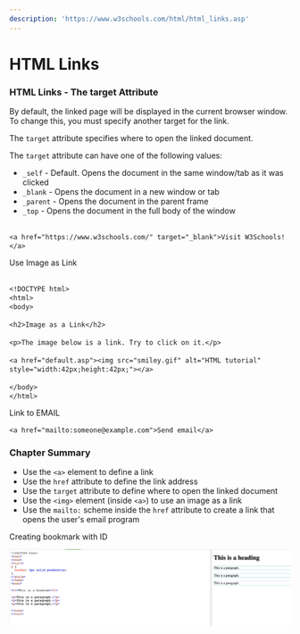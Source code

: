 ```yaml
---
description: 'https://www.w3schools.com/html/html_links.asp'
---
```


# HTML Links



### HTML Links - The target Attribute

By default, the linked page will be displayed in the current browser window. To change this, you must specify another target for the link.

The `target` attribute specifies where to open the linked document.

The `target` attribute can have one of the following values:

* `_self` - Default. Opens the document in the same window/tab as it was clicked
* `_blank` - Opens the document in a new window or tab
* `_parent` - Opens the document in the parent frame
* `_top` - Opens the document in the full body of the window

```text

<a href="https://www.w3schools.com/" target="_blank">Visit W3Schools!</a>
```



Use Image as Link 

```markup

<!DOCTYPE html>
<html>
<body>

<h2>Image as a Link</h2>

<p>The image below is a link. Try to click on it.</p>

<a href="default.asp"><img src="smiley.gif" alt="HTML tutorial" style="width:42px;height:42px;"></a>

</body>
</html>

```



Link to EMAIL

```markup
<a href="mailto:someone@example.com">Send email</a>
```



### Chapter Summary

* Use the `<a>` element to define a link
* Use the `href` attribute to define the link address
* Use the `target` attribute to define where to open the linked document
* Use the `<img>` element \(inside `<a>`\) to use an image as a link
* Use the `mailto:` scheme inside the `href` attribute to create a link that opens the user's email program



Creating bookmark with ID

![](../../.gitbook/assets/image%20%28314%29.png)





